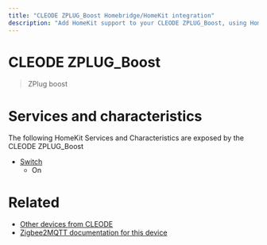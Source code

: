 ```yaml
---
title: "CLEODE ZPLUG_Boost Homebridge/HomeKit integration"
description: "Add HomeKit support to your CLEODE ZPLUG_Boost, using Homebridge, Zigbee2MQTT and homebridge-z2m."
---
```

<!---
This file has been GENERATED using src/docgen/docgen.ts
DO NOT EDIT THIS FILE MANUALLY!
-->
# CLEODE ZPLUG_Boost
> ZPlug boost


# Services and characteristics
The following HomeKit Services and Characteristics are exposed by
the CLEODE ZPLUG_Boost

* [Switch](../../switch.md)
  * On


# Related
* [Other devices from CLEODE](../index.md#cleode)
* [Zigbee2MQTT documentation for this device](https://www.zigbee2mqtt.io/devices/ZPLUG_Boost.html)